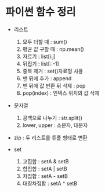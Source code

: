 # 파이썬 함수 정리

* 리스트
  1. 모두 더할 때 : sum()
  2. 평균 값 구할 때 : np.mean()
  3. 자르기 : list[i:j]
  4. 뒤집기 : list[::-1]
  5. 중복 제거 : set()자료형 사용
  6. 맨 뒤에 추가 : append
  7. 맨 뒤에 값 반환 뒤 삭제 : pop
  8. pop(index) : 인덱스 위치의 값 삭제

* 문자열
  1. 공백으로 나누기 : str.split()
  2. lower, upper : 소문자, 대문자

* zip : 두 리스트를 튜플 형태로 변환

* set
  1. 교집합 : setA & setB
  2. 합집합 : setA | setB
  3. 차집합 : setA - setB
  4. 대칭차집합 : setA ^ setB

